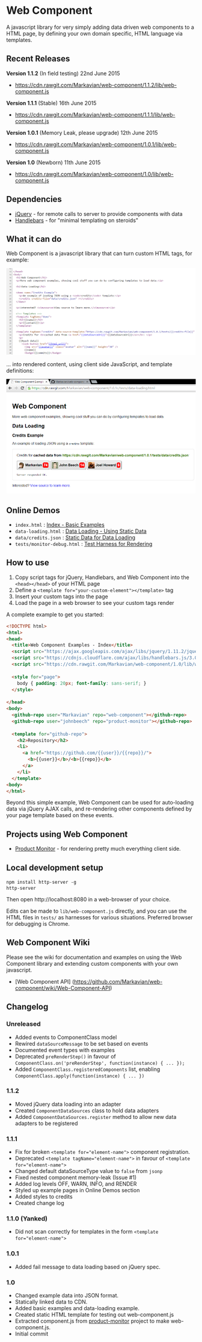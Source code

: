 Web Component
=============
A javascript library for very simply adding data driven web components to a HTML page, by defining your own domain specific, HTML language via templates.

Recent Releases
---------------
**Version 1.1.2** (In field testing)
22nd June 2015
* https://cdn.rawgit.com/Markavian/web-component/1.1.2/lib/web-component.js

**Version 1.1.1** (Stable)
16th June 2015
* https://cdn.rawgit.com/Markavian/web-component/1.1.1/lib/web-component.js

**Version 1.0.1** (Memory Leak, please upgrade)
12th June 2015
* https://cdn.rawgit.com/Markavian/web-component/1.0.1/lib/web-component.js

**Version 1.0** (Newborn)
11th June 2015
* https://cdn.rawgit.com/Markavian/web-component/1.0/lib/web-component.js

Dependencies
------------
- [jQuery](https://jquery.com/) - for remote calls to server to provide components with data
- [Handlebars](http://handlebarsjs.com/) - for "minimal templating on steroids"

What it can do
--------------
Web Component is a javascript library that can turn custom HTML tags, for example:

![Web Component Data Loading Example Source](images/data-loading-example-source.png)

... into rendered content, using client side JavaScript, and template definitions:

![Web Component Data Loading Example](images/data-loading-example.png)

Online Demos
------------
* `index.html` : [Index - Basic Examples](https://cdn.rawgit.com/Markavian/web-component/1.1.0/tests/index.html)
* `data-loading.html` : [Data Loading - Using Static Data](https://cdn.rawgit.com/Markavian/web-component/1.1.0/tests/data-loading.html)
* `data/credits.json` : [Static Data for Data Loading](https://cdn.rawgit.com/Markavian/web-component/1.1.0/tests/data/credits.json)
* `tests/monitor-debug.html` : [Test Harness for Rendering](https://cdn.rawgit.com/Markavian/web-component/1.1.0/tests/monitor-debug.html)

How to use
----------
1. Copy script tags for jQuery, Handlebars, and Web Component into the `<head></head>` of your HTML page
2. Define a `<template for="your-custom-element"></template>` tag
3. Insert your custom tags into the page
4. Load the page in a web browser to see your custom tags render

A complete example to get you started:
```html
<!DOCTYPE html>
<html>
<head>
  <title>Web Component Examples - Index</title>
  <script src="https://ajax.googleapis.com/ajax/libs/jquery/1.11.2/jquery.min.js"></script>
  <script src="https://cdnjs.cloudflare.com/ajax/libs/handlebars.js/3.0.3/handlebars.js"></script>
  <script src="https://cdn.rawgit.com/Markavian/web-component/1.0/lib/web-component.js"></script>

  <style for="page">
    body { padding: 20px; font-family: sans-serif; }
  </style>

</head>
<body>
  <github-repo user="Markavian" repo="web-component"></github-repo>
  <github-repo user="johnbeech" repo="product-monitor"></github-repo>

  <template for="github-repo">
    <h2>Repository</h2>
    <li>
      <a href="https://github.com/{{user}}/{{repo}}/">
        <b>{{user}}</b>/<b>{{repo}}</b>
      </a>
    </li>
  </template>
<body>
</html>
```

Beyond this simple example, Web Component can be used for auto-loading data via jQuery AJAX calls, and re-rendering other components defined by your page template based on these events.

Projects using Web Component
----------------------------
* [Product Monitor](https://github.com/johnbeech/product-monitor/) - for rendering pretty much everything client side.

Local development setup
-------------------
```
npm install http-server -g
http-server
```
Then open http://localhost:8080 in a web-browser of your choice.

Edits can be made to `lib/web-component.js` directly, and you can use the HTML files in `tests/` as harnesses for various situations. Preferred browser for debugging is Chrome.

Web Component Wiki
------------------

Please see the wiki for documentation and examples on using the Web Component library and extending custom components with your own javascript.
* [Web Component API] (https://github.com/Markavian/web-component/wiki/Web-Component-API)

Changelog
---------

### Unreleased
* Added events to ComponentClass model
* Rewired `dataSourceMessage` to be set based on events
* Documented event types with examples
* Deprecated `preRenderStep()` in favour of `ComponentClass.on('preRenderStep', function(instance) { ... });`
* Added `ComponentClass.registeredComponents` list, enabling `ComponentClass.apply(function(instance) { ... })`

### 1.1.2
* Moved jQuery data loading into an adapter
* Created `ComponentDataSources` class to hold data adapters
* Added `ComponentDataSources.register` method to allow new data adapters to be registered

### 1.1.1
* Fix for broken `<template for="element-name">` component registration.
* Deprecated `<template tagName="element-name">` in favour of `<template for="element-name">`
* Changed default dataSourceType value to `false` from `jsonp`
* Fixed nested component memory-leak (Issue #1)
* Added log levels OFF, WARN, INFO, and RENDER
* Styled up example pages in Online Demos section
* Added styles to credits
* Created change log

### 1.1.0 (Yanked)
* Did not scan correctly for templates in the form `<template for="element-name">`

### 1.0.1
* Added fail message to data loading based on jQuery spec.

### 1.0
* Changed example data into JSON format.
* Statically linked data to CDN.
* Added basic examples and data-loading example.
* Created static HTML template for testing out web-component.js
* Extracted component.js from [product-monitor](https://github.com/johnbeech/product-monitor) project to make web-component.js.
* Initial commit
